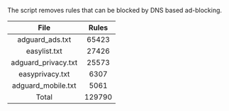 The script removes rules that can be blocked by DNS based ad-blocking.


| File | Rules |
|:----:|:-----:|
| adguard_ads.txt | 65423 |
| easylist.txt | 27426 |
| adguard_privacy.txt | 25573 |
| easyprivacy.txt | 6307 |
| adguard_mobile.txt | 5061 |
| Total | 129790 |